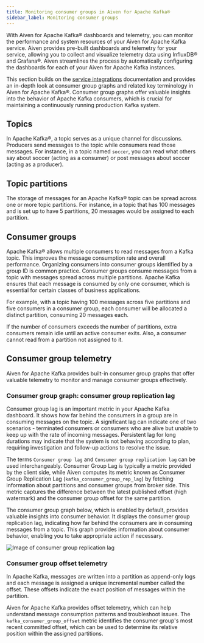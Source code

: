 ```yaml
---
title: Monitoring consumer groups in Aiven for Apache Kafka®
sidebar_label: Monitoring consumer groups
---
```


With Aiven for Apache Kafka® dashboards and telemetry, you can monitor the performance and system resources of your Aiven for Apache Kafka service.
Aiven provides pre-built dashboards and telemetry for your
service, allowing you to collect and visualize telemetry data using
InfluxDB® and Grafana®. Aiven streamlines the process by automatically
configuring the dashboards for each of your Aiven for Apache Kafka
instances.

This section builds on the
[service integrations](/docs/platform/concepts/service-integration) documentation and provides an in-depth look at consumer
group graphs and related key terminology in Aiven for Apache Kafka®.
Consumer group graphs offer valuable insights into the behavior of
Apache Kafka consumers, which is crucial for maintaining a continuously
running production Kafka system.

## Topics

In Apache Kafka®, a topic serves as a unique channel for discussions.
Producers send messages to the topic while consumers read those
messages. For instance, in a topic named `soccer`, you can read what
others say about soccer (acting as a consumer) or post messages about
soccer (acting as a producer).

## Topic partitions

The storage of messages for an Apache Kafka® topic can be spread across
one or more topic partitions. For instance, in a topic that has 100
messages and is set up to have 5 partitions, 20 messages would be
assigned to each partition.

## Consumer groups

Apache Kafka® allows multiple consumers to read messages from a Kafka
topic. This improves the message consumption rate and overall
performance. Organizing consumers into consumer groups identified by a
group ID is common practice. Consumer groups consume messages from a
topic with messages spread across multiple partitions. Apache Kafka
ensures that each message is consumed by only one consumer, which is
essential for certain classes of business applications.

For example, with a topic having 100 messages across five partitions and
five consumers in a consumer group, each consumer will be allocated a
distinct partition, consuming 20 messages each.

If the number of consumers exceeds the number of partitions, extra
consumers remain idle until an active consumer exits. Also, a consumer
cannot read from a partition not assigned to it.

## Consumer group telemetry

Aiven for Apache Kafka provides built-in consumer group graphs that
offer valuable telemetry to monitor and manage consumer groups
effectively.

### Consumer group graph: consumer group replication lag

Consumer group lag is an important metric in your Apache Kafka
dashboard. It shows how far behind the consumers in a group are in
consuming messages on the topic. A significant lag can indicate one of
two scenarios - terminated consumers or consumers who are alive but
unable to keep up with the rate of incoming messages. Persistent lag for
long durations may indicate that the system is not behaving according to
plan, requiring investigation and follow-up actions to resolve the
issue.

The terms `Consumer group lag` and `Consumer group replication lag` can
be used interchangeably. Consumer Group Lag is typically a metric
provided by the client side, while Aiven computes its metric known as
Consumer Group Replication Lag (`kafka_consumer_group_rep_lag`) by
fetching information about partitions and consumer groups from broker
side. This metric captures the difference between the latest published
offset (high watermark) and the consumer group offset for the same
partition.

The consumer group graph below, which is enabled by default, provides
valuable insights into consumer behavior. It displays the consumer group
replication lag, indicating how far behind the consumers are in
consuming messages from a topic. This graph provides information about
consumer behavior, enabling you to take appropriate action if necessary.

![Image of consumer group replication lag](/images/content/products/kafka/consumer-group-graphs-for-kafka-dashboards.png)

### Consumer group offset telemetry

In Apache Kafka, messages are written into a partition as append-only
logs and each message is assigned a unique incremental number called the
offset. These offsets indicate the exact position of messages within the
partition.

Aiven for Apache Kafka provides offset telemetry, which can help
understand message consumption patterns and troubleshoot issues. The
`kafka_consumer_group_offset` metric identifies the consumer group's
most recent committed offset, which can be used to determine its
relative position within the assigned partitions.

